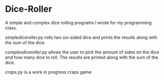 # Dice-Roller
A simple and complex dice rolling programs I wrote for my programming class.

*simplediceroller.py* rolls two six-sided dice and prints the results along with the sum of the dice.

*complexdiceroller.py* allows the user to pick the amount of sides on the dice and how many dice to roll. The results are printed along with the sum of the dice.

*craps.py* is a work in progress craps game.
